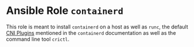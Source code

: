 # Ansible Role `containerd`

This role is meant to install `containerd` on a host as well as `runc`, the default [CNI Plugins](https://github.com/containernetworking/plugins/releases) mentioned in the `containerd` documentation as well as the command line tool `crictl`.
